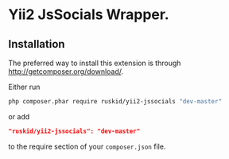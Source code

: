 Yii2 JsSocials Wrapper.
==========
Installation
--------------------------

The preferred way to install this extension is through http://getcomposer.org/download/.

Either run

```sh
php composer.phar require ruskid/yii2-jssocials "dev-master"
```

or add

```json
"ruskid/yii2-jssocials": "dev-master"
```

to the require section of your `composer.json` file.

